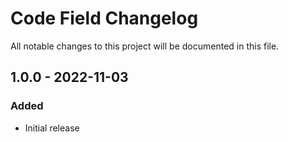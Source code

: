 # Code Field Changelog

All notable changes to this project will be documented in this file.

## 1.0.0 - 2022-11-03
### Added
- Initial release
